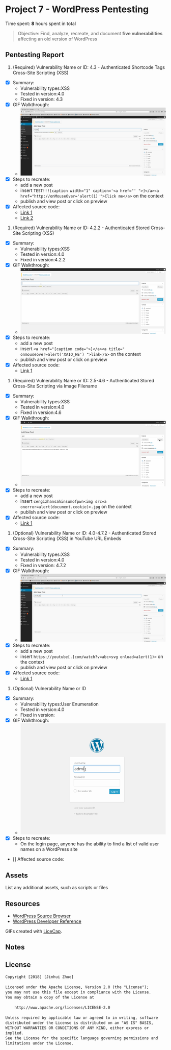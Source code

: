 # Project 7 - WordPress Pentesting

Time spent: **8** hours spent in total

> Objective: Find, analyze, recreate, and document **five vulnerabilities** affecting an old version of WordPress

## Pentesting Report

1. (Required) Vulnerability Name or ID: 4.3 - Authenticated Shortcode Tags Cross-Site Scripting (XSS)
  - [X] Summary: 
    - Vulnerability types:XSS
    - Tested in version:4.0
    - Fixed in version: 4.3
  - [X] GIF Walkthrough:
    - <img src='Clickme.gif' title='Authenticated Shortcode Tags Cross-Site Scripting' width='' alt='' />
  - [X] Steps to recreate: 
    - add a new post
    - insert ```TEST!!![caption width="1" caption='<a href="' ">]</a><a href="http://onMouseOver='alert(1)'">Click me</a>``` on the context
    - publish and view post or click on preview
  - [X] Affected source code:
    - [Link 1](http://blog.knownsec.com/2015/09/wordpress-vulnerability-analysis-cve-2015-5714-cve-2015-5715/)
    - [Link 2](http://blog.checkpoint.com/2015/09/15/finding-vulnerabilities-in-core-wordpress-a-bug-hunters-trilogy-part-iii-ultimatum/)
1. (Required) Vulnerability Name or ID: 4.2.2 - Authenticated Stored Cross-Site Scripting (XSS)
  - [X] Summary: 
    - Vulnerability types:XSS
    - Tested in version:4.0
    - Fixed in version:4.2.2 
  - [X] GIF Walkthrough: 
    - <img src='Hello.gif' title='Authenticated Stored Cross-Site Scripting' width='' alt='' />
  - [X] Steps to recreate: 
    - add a new post
    - insert ```<a href="[caption code=">]</a><a title=" onmouseover=alert('XAIO_HE') ">link</a>``` on the context
    - publish and view post or click on preview
  - [X] Affected source code:
    - [Link 1](https://klikki.fi/adv/wordpress3.html)
1. (Required) Vulnerability Name or ID: 2.5-4.6 - Authenticated Stored Cross-Site Scripting via Image Filename
  - [X] Summary: 
    - Vulnerability types:XSS
    - Tested in version:4.0
    - Fixed in version:4.6 
  - [X] GIF Walkthrough: 
    - <img src='pic.gif' title='Authenticated Stored Cross-Site Scripting via Image Filename' width='' alt='' />
  - [X] Steps to recreate: 
    - add a new post
    - insert ```cengizhansahinsumofpwn<img src=a onerror=alert(document.cookie)>.jpg``` on the context
    - publish and view post or click on preview
  - [X] Affected source code:
    - [Link 1](https://sumofpwn.nl/advisory/2016/persistent_cross_site_scripting_vulnerability_in_wordpress_due_to_unsafe_processing_of_file_names.html)
1. (Optional) Vulnerability Name or ID: 4.0-4.7.2 - Authenticated Stored Cross-Site Scripting (XSS) in YouTube URL Embeds
  - [X] Summary: 
    - Vulnerability types:XSS
    - Tested in version:4.0
    - Fixed in version: 4.7.2
  - [X] GIF Walkthrough: 
    - <img src='youtube.gif' title='Authenticated Stored Cross-Site Scripting (XSS) in YouTube URL Embeds' width='' alt='' />
  - [X] Steps to recreate: 
    - add a new post
    - insert ```https://youtube[.]com/watch?v=abc<svg onload=alert(1)>``` on the context
    - publish and view post or click on preview
  - [X] Affected source code:
    - [Link 1](https://blog.sucuri.net/2017/03/stored-xss-in-wordpress-core.html)
1. (Optional) Vulnerability Name or ID
  - [X] Summary: 
    - Vulnerability types:User Enumeration
    - Tested in version:4.0
    - Fixed in version: 
  - [X] GIF Walkthrough: 
    - <img src='user 1.gif' title='USER' width='' alt='' />
  - [X] Steps to recreate: 
    - On the login page, anyone has the ability to find a list of valid user names on a WordPress site
  - [] Affected source code:
## Assets

List any additional assets, such as scripts or files

## Resources

- [WordPress Source Browser](https://core.trac.wordpress.org/browser/)
- [WordPress Developer Reference](https://developer.wordpress.org/reference/)

GIFs created with [LiceCap](http://www.cockos.com/licecap/).

## Notes



## License

    Copyright [2018] [Jinhui Zhuo]

    Licensed under the Apache License, Version 2.0 (the "License");
    you may not use this file except in compliance with the License.
    You may obtain a copy of the License at

        http://www.apache.org/licenses/LICENSE-2.0

    Unless required by applicable law or agreed to in writing, software
    distributed under the License is distributed on an "AS IS" BASIS,
    WITHOUT WARRANTIES OR CONDITIONS OF ANY KIND, either express or implied.
    See the License for the specific language governing permissions and
    limitations under the License.

